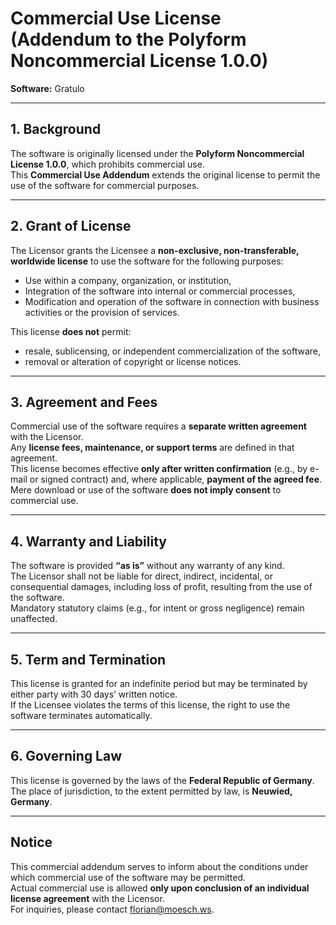 # Commercial Use License (Addendum to the Polyform Noncommercial License 1.0.0)

**Software:** Gratulo  

---

## 1. Background
The software is originally licensed under the **Polyform Noncommercial License 1.0.0**, which prohibits commercial use.  
This **Commercial Use Addendum** extends the original license to permit the use of the software for commercial purposes.

---

## 2. Grant of License
The Licensor grants the Licensee a **non-exclusive, non-transferable, worldwide license** to use the software for the following purposes:

- Use within a company, organization, or institution,  
- Integration of the software into internal or commercial processes,  
- Modification and operation of the software in connection with business activities or the provision of services.

This license **does not** permit:
- resale, sublicensing, or independent commercialization of the software,  
- removal or alteration of copyright or license notices.

---

## 3. Agreement and Fees
Commercial use of the software requires a **separate written agreement** with the Licensor.  
Any **license fees, maintenance, or support terms** are defined in that agreement.  
This license becomes effective **only after written confirmation** (e.g., by e-mail or signed contract) and, where applicable, **payment of the agreed fee**.  
Mere download or use of the software **does not imply consent** to commercial use.

---

## 4. Warranty and Liability
The software is provided **“as is”** without any warranty of any kind.  
The Licensor shall not be liable for direct, indirect, incidental, or consequential damages, including loss of profit, resulting from the use of the software.  
Mandatory statutory claims (e.g., for intent or gross negligence) remain unaffected.

---

## 5. Term and Termination
This license is granted for an indefinite period but may be terminated by either party with 30 days’ written notice.  
If the Licensee violates the terms of this license, the right to use the software terminates automatically.

---

## 6. Governing Law
This license is governed by the laws of the **Federal Republic of Germany**.  
The place of jurisdiction, to the extent permitted by law, is **Neuwied, Germany**.

---

## Notice
This commercial addendum serves to inform about the conditions under which commercial use of the software may be permitted.  
Actual commercial use is allowed **only upon conclusion of an individual license agreement** with the Licensor.  
For inquiries, please contact [florian@moesch.ws](mailto:florian@moesch.ws).


